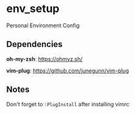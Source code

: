 # env_setup
Personal Environment Config

## Dependencies
**oh-my-zsh**: https://ohmyz.sh/

**vim-plug**: https://github.com/junegunn/vim-plug

## Notes
Don't forget to `:PlugInstall` after installing vimrc
